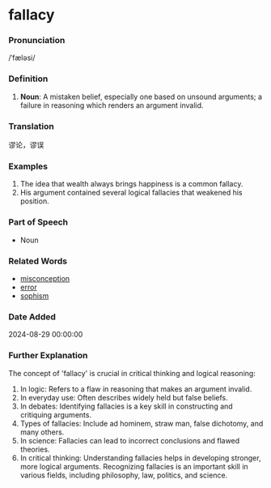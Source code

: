 # fallacy
### Pronunciation
/ˈfæləsi/
### Definition
1. **Noun**: A mistaken belief, especially one based on unsound arguments; a failure in reasoning which renders an argument invalid.
### Translation
谬论，谬误
### Examples
1. The idea that wealth always brings happiness is a common fallacy.
2. His argument contained several logical fallacies that weakened his position.
### Part of Speech
- Noun
### Related Words
- [misconception](misconception.md)
- [error](error.md)
- [sophism](sophism.md)
### Date Added
2024-08-29 00:00:00

### Further Explanation
The concept of 'fallacy' is crucial in critical thinking and logical reasoning:
1. In logic: Refers to a flaw in reasoning that makes an argument invalid.
2. In everyday use: Often describes widely held but false beliefs.
3. In debates: Identifying fallacies is a key skill in constructing and critiquing arguments.
4. Types of fallacies: Include ad hominem, straw man, false dichotomy, and many others.
5. In science: Fallacies can lead to incorrect conclusions and flawed theories.
6. In critical thinking: Understanding fallacies helps in developing stronger, more logical arguments.
Recognizing fallacies is an important skill in various fields, including philosophy, law, politics, and science.